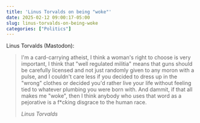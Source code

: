 ```yaml
---
title: 'Linus Torvalds on being "woke"'
date: 2025-02-12 09:00:17-05:00
slug: linus-torvalds-on-being-woke
categories: ["Politics"]
---
```


Linus Torvalds (Mastodon):

> I'm a card-carrying atheist, I think a woman's right to choose is very important, I think that "well regulated militia" means that guns should be carefully licensed and not just randomly given to any moron with a pulse, and I couldn't care less if you decided to dress up in the "wrong" clothes or decided you'd rather live your life without feeling tied to whatever plumbing you were born with.
And dammit, if that all makes me "woke", then I think anybody who uses that word as a pejorative is a f*cking disgrace to the human race.
> 
> <cite>Linus Torvalds</cite>
